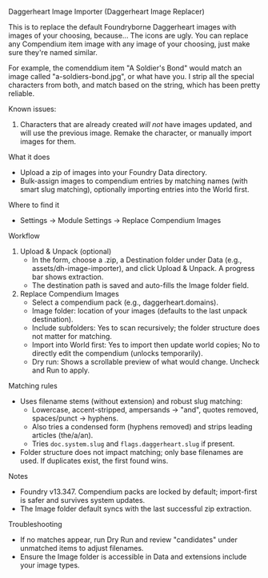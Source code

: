 Daggerheart Image Importer (Daggerheart Image Replacer)

This is to replace the default Foundryborne Daggerheart images with images of your choosing, because... The icons are ugly. You can replace any Compendium item image with any image of your choosing, just make sure they're named similar.

For example, the comenddium item "A Soldier's Bond" would match an image called "a-soldiers-bond.jpg", or what have you. I strip all the special characters from both, and match based on the string, which has been pretty reliable.

Known issues:
1. Characters that are already created _will not_ have images updated, and will use the previous image. Remake the character, or manually import images for them.

What it does
- Upload a zip of images into your Foundry Data directory.
- Bulk-assign images to compendium entries by matching names (with smart slug matching), optionally importing entries into the World first.

Where to find it
- Settings → Module Settings → Replace Compendium Images

Workflow
1) Upload & Unpack (optional)
   - In the form, choose a .zip, a Destination folder under Data (e.g., assets/dh-image-importer), and click Upload & Unpack. A progress bar shows extraction.
   - The destination path is saved and auto-fills the Image folder field.
2) Replace Compendium Images
   - Select a compendium pack (e.g., daggerheart.domains).
   - Image folder: location of your images (defaults to the last unpack destination).
   - Include subfolders: Yes to scan recursively; the folder structure does not matter for matching.
   - Import into World first: Yes to import then update world copies; No to directly edit the compendium (unlocks temporarily).
   - Dry run: Shows a scrollable preview of what would change. Uncheck and Run to apply.

Matching rules
- Uses filename stems (without extension) and robust slug matching:
  - Lowercase, accent-stripped, ampersands → "and", quotes removed, spaces/punct → hyphens.
  - Also tries a condensed form (hyphens removed) and strips leading articles (the/a/an).
  - Tries `doc.system.slug` and `flags.daggerheart.slug` if present.
- Folder structure does not impact matching; only base filenames are used. If duplicates exist, the first found wins.

Notes
- Foundry v13.347. Compendium packs are locked by default; import-first is safer and survives system updates.
- The Image folder default syncs with the last successful zip extraction.

Troubleshooting
- If no matches appear, run Dry Run and review "candidates" under unmatched items to adjust filenames.
- Ensure the Image folder is accessible in Data and extensions include your image types.
